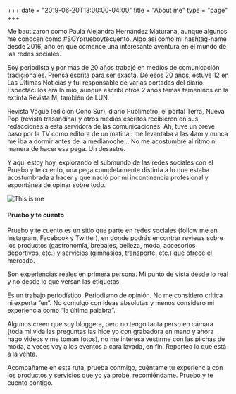 +++
date = "2019-06-20T13:00:00-04:00"
title = "About me"
type = "page"
+++

Me bautizaron como Paula Alejandra Hernández Maturana, aunque algunos me conocen como #SOYprueboytecuento. Algo así como mi hashtag-name desde 2016, año en que comencé una interesante aventura en el mundo de las redes sociales.

Soy periodista y por más de 20 años trabajé en medios de comunicación tradicionales. Prensa escrita para ser exacta. De esos 20 años, estuve 12 en Las Últimas Noticias y fui responsable de varias portadas del diario. Espectáculos era lo mío, aunque escribí otros 2 años temas femeninos en la extinta Revista M, también de LUN.

Revista Vogue (edición Cono Sur), diario Publimetro, el portal Terra, Nueva Pop (revista trasandina) y otros medios escritos recibieron en sus redacciones a esta servidora de las comunicaciones. Ah, tuve un breve paso por la TV como editora de un matinal: me levantaba a las 4am y nunca me iba a dormir antes de la medianoche… No me acostumbré al ritmo ni manera de hacer esa pega. Un desastre.

Y aquí estoy hoy, explorando el submundo de las redes sociales con el Pruebo y te cuento, una pega completamente distinta a lo que estaba acostumbrada a hacer y que nació por mi incontinencia profesional y espontánea de opinar sobre todo.

 ![This is me][1]

#### Pruebo y te cuento

Pruebo y te cuento es un sitio que parte en redes sociales (follow me en Instagram, Facebook y Twitter), en donde podrás encontrar reviews sobre los productos (gastronomía, brebajes, belleza, moda, accesorios deportivos, etc.) y servicios (gimnasios, transporte, etc.) que ofrece el mercado. 

Son experiencias reales en primera persona. Mi punto de vista desde lo real y no desde lo que versan las etiquetas.

Es un trabajo periodístico. Periodismo de opinión. No me considero crítica ni experta “en”. No comulgo con ideas absolutas y menos considero mi experiencia como “la última palabra”. 

Algunos creen que soy bloggera, pero no tengo tanta perso en cámara (toda mi vida las preguntas las hice yo con grabadora en mano y ahora hago videos y me toman fotos), no me interesa vestirme con las pilchas de moda, a veces voy a los eventos a cara lavada, en fin. Reporteo lo que está a la venta.

Acompañame en esta ruta, prueba conmigo, cuéntame tu experiencia con los productos y servicios que yo ya probé, recomiéndame. Pruebo y te cuento contigo.

[1]: /images/uploads/about.jpg
